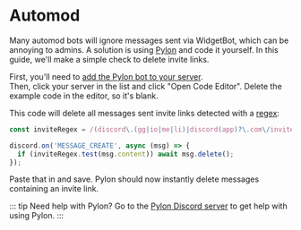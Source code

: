 # Automod

Many automod bots will ignore messages sent via WidgetBot, which can be annoying to admins. A solution is using [Pylon](https://pylon.bot) and code it yourself. In this guide, we'll make a simple check to delete invite links.

First, you'll need to [add the Pylon bot to your server](https://pylon.bot/studio/add-guild).  
Then, click your server in the list and click "Open Code Editor". Delete the example code in the editor, so it's blank.

This code will delete all messages sent invite links detected with a [regex](https://developer.mozilla.org/en-US/docs/Web/JavaScript/Guide/Regular_Expressions):
```ts
const inviteRegex = /(discord\.(gg|io|me|li)|discord(app)?\.com\/invite)(\/.+)/i;

discord.on('MESSAGE_CREATE', async (msg) => {
  if (inviteRegex.test(msg.content)) await msg.delete();
});
```
Paste that in and save. Pylon should now instantly delete messages containing an invite link.

::: tip Need help with Pylon?
Go to the [Pylon Discord server](https://discord.gg/hC6Bbtj) to get help with using Pylon.
:::
